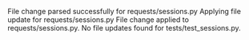 File change parsed successfully for requests/sessions.py
Applying file update for requests/sessions.py
File change applied to requests/sessions.py.
No file updates found for tests/test_sessions.py.
